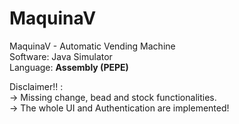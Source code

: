 # MaquinaV

MaquinaV - Automatic Vending Machine        </br>
Software: Java Simulator                    </br> 
Language: <b>Assembly (PEPE)                </b>  




Disclaimer!! :   </br>
-> Missing change, bead and stock functionalities.          </br>
-> The whole UI and Authentication are implemented!         </br>
